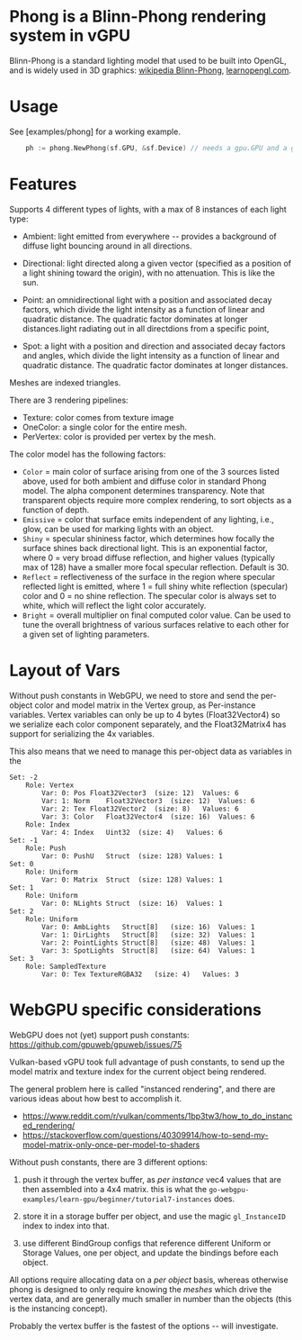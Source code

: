 # Phong is a Blinn-Phong rendering system in vGPU

Blinn-Phong is a standard lighting model that used to be built into OpenGL, and is widely used in 3D graphics: [wikipedia Blinn-Phong](https://en.wikipedia.org/wiki/Blinn%E2%80%93Phong_shading_model),  [learnopengl.com](https://learnopengl.com/Lighting/Basic-Lighting).

# Usage

See [examples/phong] for a working example.

```Go
    ph := phong.NewPhong(sf.GPU, &sf.Device) // needs a gpu.GPU and a gpu.Device
```

# Features

Supports 4 different types of lights, with a max of 8 instances of each light type:

* Ambient: light emitted from everywhere -- provides a background of diffuse light bouncing around in all directions.

* Directional: light directed along a given vector (specified as a position of a light shining toward the origin), with no attenuation.  This is like the sun.

* Point: an omnidirectional light with a position and associated decay factors, which divide the light intensity as a function of linear and quadratic distance.  The quadratic factor dominates at longer distances.light radiating out in all directdions from a specific point, 

* Spot: a light with a position and direction and associated decay factors and angles, which divide the light intensity as a function of linear and quadratic distance. The quadratic factor dominates at longer distances.

Meshes are indexed triangles.

There are 3 rendering pipelines:
* Texture: color comes from texture image
* OneColor: a single color for the entire mesh.
* PerVertex: color is provided per vertex by the mesh.

The color model has the following factors:
* `Color` = main color of surface arising from one of the 3 sources listed above, used for both ambient and diffuse color in standard Phong model.  The alpha component determines transparency.  Note that transparent objects require more complex rendering, to sort objects as a function of depth.
* `Emissive` = color that surface emits independent of any lighting, i.e., glow, can be used for marking lights with an object.
* `Shiny` = specular shininess factor, which determines how focally the surface shines back directional light. This is an exponential factor, where 0 = very broad diffuse reflection, and higher values (typically max of 128) have a smaller more focal specular reflection. Default is 30.
* `Reflect` = reflectiveness of the surface in the region where specular reflected light is emitted, where 1 = full shiny white reflection (specular) color and 0 = no shine reflection.  The specular color is always set to white, which will reflect the light color accurately.
* `Bright` = overall multiplier on final computed color value. Can be used to tune the overall brightness of various surfaces relative to each other for a given set of lighting parameters.

# Layout of Vars

Without push constants in WebGPU, we need to store and send the per-object color and model matrix in the Vertex group, as Per-instance variables.  Vertex variables can only be up to 4 bytes (Float32Vector4) so we serialize each color component separately, and the Float32Matrix4 has support for serializing the 4x variables.

This also means that we need to manage this per-object data as variables in the 

```
Set: -2
    Role: Vertex
        Var: 0:	Pos	Float32Vector3	(size: 12)	Values: 6
        Var: 1:	Norm	Float32Vector3	(size: 12)	Values: 6
        Var: 2:	Tex	Float32Vector2	(size: 8)	Values: 6
        Var: 3:	Color	Float32Vector4	(size: 16)	Values: 6
    Role: Index
        Var: 4:	Index	Uint32	(size: 4)	Values: 6
Set: -1
    Role: Push
        Var: 0:	PushU	Struct	(size: 128)	Values: 1
Set: 0
    Role: Uniform
        Var: 0:	Matrix	Struct	(size: 128)	Values: 1
Set: 1
    Role: Uniform
        Var: 0:	NLights	Struct	(size: 16)	Values: 1
Set: 2
    Role: Uniform
        Var: 0:	AmbLights	Struct[8]	(size: 16)	Values: 1
        Var: 1:	DirLights	Struct[8]	(size: 32)	Values: 1
        Var: 2:	PointLights	Struct[8]	(size: 48)	Values: 1
        Var: 3:	SpotLights	Struct[8]	(size: 64)	Values: 1
Set: 3
    Role: SampledTexture
        Var: 0:	Tex	TextureRGBA32	(size: 4)	Values: 3
```

# WebGPU specific considerations

WebGPU does not (yet) support push constants: https://github.com/gpuweb/gpuweb/issues/75

Vulkan-based vGPU took full advantage of push constants, to send up the model matrix and texture index for the current object being rendered.

The general problem here is called "instanced rendering", and there are various ideas about how best to accomplish it.

* https://www.reddit.com/r/vulkan/comments/1bp3tw3/how_to_do_instanced_rendering/
* https://stackoverflow.com/questions/40309914/how-to-send-my-model-matrix-only-once-per-model-to-shaders

Without push constants, there are 3 different options:

1. push it through the vertex buffer, as _per instance_ vec4 values that are then assembled into a 4x4 matrix.  this is what the `go-webgpu-examples/learn-gpu/beginner/tutorial7-instances` does.

2. store it in a storage buffer per object, and use the magic `gl_InstanceID` index to index into that.

3. use different BindGroup configs that reference different Uniform or Storage Values, one per object, and update the bindings before each object.

All options require allocating data on a _per object_ basis, whereas otherwise phong is designed to only require knowing the _meshes_ which drive the vertex data, and are generally much smaller in number than the objects (this is the instancing concept).

Probably the vertex buffer is the fastest of the options -- will investigate.



